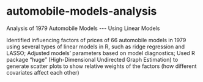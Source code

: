 # automobile-models-analysis
Analysis of 1979 Automobile Models --- Using Linear Models

Identified influencing factors of prices of 66 automobile models in 1979 using several types of linear models in R, such as ridge regression and LASSO; Adjusted models’ parameters based on model diagnostics; Used R package “huge” (High-Dimensional Undirected Graph Estimation) to generate scatter plots to show relative weights of the factors (how different covariates affect each other)
